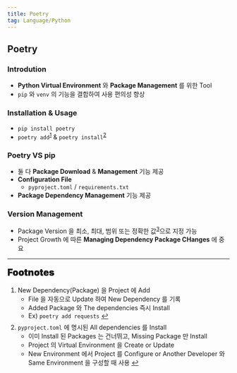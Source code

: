 ```yaml
---
title: Poetry
tag: Language/Python
---
```


## Poetry<sup><a href="https://python-poetry.org/docs"></a></sup>

### Introdution

- **Python Virtual Environment** 와 **Package Management** 를 위한 Tool
- `pip` 와 `venv` 의 기능을 결합하여 사용 편의성 향상

### Installation & Usage

- `pip install poetry`
- `poetry add`<sup id="add-ref"><a href="#footnote-add">1</a></sup> & `poetry install`<sup id="install-ref"><a href="footnote-install">2</a></sup>

### Poetry VS pip

- 둘 다 **Package Download** & **Management** 기능 제공
- **Configuration File**
  - <code>pyproject.toml</code> / <code>requirements.txt</code>
- **Package Dependency Management** 기능 제공

### Version Management

- Package Version 을 최소, 최대, 범위 또는 정확한 값<sup id="pinning-ref"><a href="footnote-pinning">3</a></sup>으로 지정 가능
- Project Growth 에 따른 **Managing Dependency Package CHanges** 에 중요

---

<span style="display: block; font-size: 1.5em; margin-top: 0.83em; margin-bottom: 0.83em; margin-left: 0; margin-right: 0; font-weight: 900; text-shadow: 0px 0px 0.5px #000">Footnotes</span>

<ol>
  <li id="footnote-add">New Dependency(Package) 을 Project 에 Add
    <ul>
      <li> File 을 자동으로 Update 하여 New Dependency 를 기록</li>
      <li>Added Package 와 The dependencies 즉시 Install</li>
      <li>Ex) <code>poetry add requests</code>
        <a href="#add-ref" title="Return">↩</a>
      </li>
    </ul>
  </li>
  <p style='margin-top: 0.5em; margin-bottom: 0.5em'></p>
  <li id="footnote-install"><code>pyproject.toml</code> 에 명시된 All dependencies 를 Install
    <ul>
      <li>이미 Install 된 Packages 는 건너뛰고, Missing Package 만 Install </li>
      <li>Project 의 Virtual Environment 을 Create or Update</li>
      <li>New Environment 에서 Project 를 Configure or Another Developer 와 Same Environment 을 구성할 때 사용
        <a href="#install-ref" title="Return">↩</a>
      </li>
    </ul>
  </li>
</ol>
